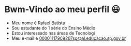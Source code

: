 # Bwm-Vindo ao meu perfil 😃
- Meu nome é Rafael Batista
- Sou estudante do 1 série do Ensino Médio
- Estou interessado nas áreas de Tecnologi
- Meu e-mail é 00001117909207sp@al.educacao.sp.gov.br
